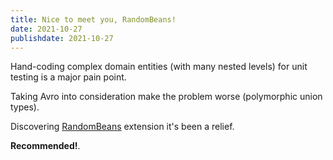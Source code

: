 ```yaml
---
title: Nice to meet you, RandomBeans!
date: 2021-10-27
publishdate: 2021-10-27
---
```


Hand-coding complex domain entities (with many nested levels) for unit testing is a major pain point.

Taking Avro into consideration make the problem worse (polymorphic union types).

Discovering [RandomBeans](https://glytching.github.io/junit-extensions/randomBeans.html) extension it's been a relief. 

**Recommended!**.